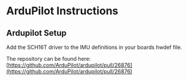 # ArduPilot Instructions

## Ardupilot Setup

Add the SCH16T driver to the IMU definitions in your boards hwdef file.

The repository can be found here:\
[https://github.com/ArduPilot/ardupilot/pull/26876](https://github.com/ArduPilot/ardupilot/pull/26876)
